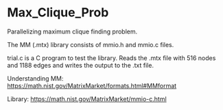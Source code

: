 # Max_Clique_Prob
Parallelizing maximum clique finding problem. 

The MM (.mtx) library consists of mmio.h and mmio.c files.

trial.c is a C program to test the library. Reads the .mtx file with 516 nodes and 1188 edges and writes the output to the .txt file.

Understanding MM: https://math.nist.gov/MatrixMarket/formats.html#MMformat

Library: https://math.nist.gov/MatrixMarket/mmio-c.html
